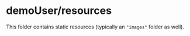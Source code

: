 # demoUser/resources

This folder contains static resources (typically an `"images"` folder as well).
